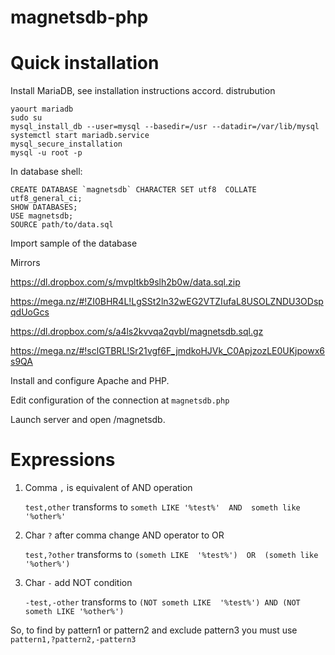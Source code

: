 # magnetsdb-php

Quick installation 
============================

Install MariaDB, see installation instructions accord. distrubution

```
yaourt mariadb
sudo su
mysql_install_db --user=mysql --basedir=/usr --datadir=/var/lib/mysql
systemctl start mariadb.service
mysql_secure_installation
mysql -u root -p
```

In database shell:

```
CREATE DATABASE `magnetsdb` CHARACTER SET utf8  COLLATE utf8_general_ci;
SHOW DATABASES;
USE magnetsdb;
SOURCE path/to/data.sql
```

Import sample of  the database 

Mirrors

https://dl.dropbox.com/s/mvpltkb9slh2b0w/data.sql.zip

https://mega.nz/#!ZI0BHR4L!LgSSt2ln32wEG2VTZIufaL8USOLZNDU3ODspqdUoGcs

https://dl.dropbox.com/s/a4ls2kvvqa2qvbl/magnetsdb.sql.gz

https://mega.nz/#!sclGTBRL!Sr21vgf6F_jmdkoHJVk_C0ApjzozLE0UKjpowx6s9QA

Install and configure Apache and PHP.

Edit configuration of the connection at `magnetsdb.php`

Launch server and open /magnetsdb. 

Expressions
===========

1. Comma ```,``` is equivalent of AND operation

	```test,other``` transforms to ```someth LIKE '%test%' 
AND 
someth like 
'%other%'```

2. Char ```?``` after comma change AND operator to OR

	```test,?other``` transforms to ```(someth LIKE 
'%test%') 
OR 
(someth like '%other%')```

3. Char `-` add NOT condition

	```-test,-other``` transforms to ```(NOT someth LIKE 
'%test%') AND (NOT someth LIKE '%other%')```

So, to find by pattern1 or pattern2 and exclude pattern3 you 
must use ```pattern1,?pattern2,-pattern3```
